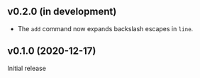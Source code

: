 v0.2.0 (in development)
-----------------------
- The `add` command now expands backslash escapes in `line`.

v0.1.0 (2020-12-17)
-------------------
Initial release
